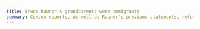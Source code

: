 ```yaml
---
title: Bruce Rauner's grandparents were immigrants
summary: Census reports, as well as Rauner's previous statements, refute this.
---
```

